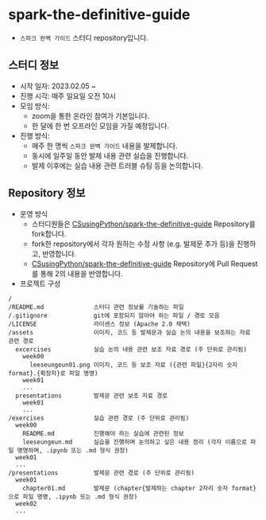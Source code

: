 # spark-the-definitive-guide
* `스파크 완벽 가이드` 스터디 repository입니다.

## 스터디 정보
* 시작 일자: 2023.02.05 ~
* 진행 시각: 매주 일요일 오전 10시
* 모임 방식: 
  * zoom을 통한 온라인 참여가 기본입니다.
  * 한 달에 한 번 오프라인 모임을 가질 예정입니다.
* 진행 방식:
  * 매주 한 명씩 `스파크 완벽 가이드` 내용을 발제합니다.
  * 동시에 일주일 동안 발제 내용 관련 실습을 진행합니다.
  * 발제 이후에는 실습 내용 관련 트러블 슈팅 등을 논의합니다.

## Repository 정보
* 운영 방식
  * 스터디원들은 [CSusingPython/spark-the-definitive-guide](https://github.com/CSusingPython/spark-the-definitive-guide) Repository를 fork합니다.
  * fork한 repository에서 각자 원하는 수정 사항 (e.g. 발제문 추가 등)을 진행하고, 반영합니다.
  * [CSusingPython/spark-the-definitive-guide](https://github.com/CSusingPython/spark-the-definitive-guide) Repository에 Pull Request를 통해 2의 내용을 반영합니다.
* 프로젝트 구성
```
/
/README.md              스터디 관련 정보를 기술하는 파일
/.gitignore             git에 포함되지 않아야 하는 파일 / 경로 모음
/LICENSE                라이센스 정보 (Apache 2.0 채택)
/assets                 이미지, 코드 등 발제문과 실습 논의 내용을 보조하는 자료 관련 경로
  excercises            실습 논의 내용 관련 보조 자료 경로 (주 단위로 관리됨)
    week00
      leeseungeun01.png 이미지, 코드 등 보조 자료 ({관련 파일}{2자리 숫자 format}.{확장자}로 파일 명명)
    week01
    ...
  presentations         발제문 관련 보조 자료 경로
    week01
    ...
/exercises              실습 관련 경로 (주 단위로 관리됨)
  week00                
    README.md           진행해야 하는 실습에 관련된 정보
    leeseungeun.md      실습을 진행하며 논의하고 싶은 내용 정리 (각자 이름으로 파일 명명하며, .ipynb 또는 .md 형식 권장)
  week01
  ...
/presentations          발제문 관련 경로 (주 단위로 관리됨)
  week01
    chapter01.md        발제문 (chapter{발제하는 chapter 2자리 숫자 format}으로 파일 명명, .ipynb 또는 .md 형식 권장) 
  week02
  ...
```
